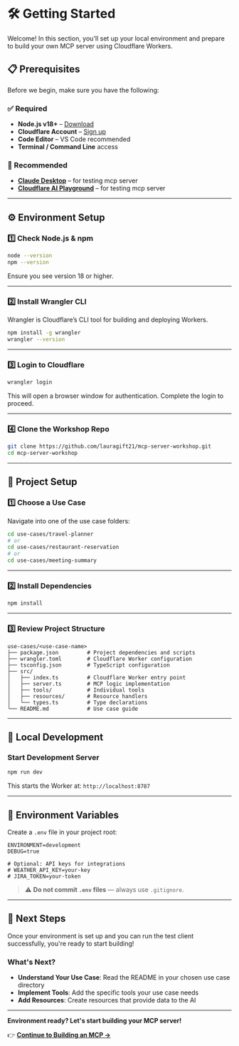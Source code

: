 # 🛠️ Getting Started

Welcome! In this section, you'll set up your local environment and prepare to build your own MCP server using Cloudflare Workers.

## 📋 Prerequisites

Before we begin, make sure you have the following:

### ✅ Required

* **Node.js v18+** – [Download](https://nodejs.org/)
* **Cloudflare Account** – [Sign up](https://dash.cloudflare.com/sign-up)
* **Code Editor** – VS Code recommended
* **Terminal / Command Line** access

### 🧰 Recommended

* [**Claude Desktop**](https://claude.ai/desktop) – for testing mcp server
* [**Cloudflare AI Playground**](https://cloudflare-ai-playground.com/) – for testing mcp server

---

## ⚙️ Environment Setup

### 1️⃣ Check Node.js & npm

```bash
node --version
npm --version
```

Ensure you see version 18 or higher.

---

### 2️⃣ Install Wrangler CLI

Wrangler is Cloudflare’s CLI tool for building and deploying Workers.

```bash
npm install -g wrangler
wrangler --version
```

---

### 3️⃣ Login to Cloudflare

```bash
wrangler login
```

This will open a browser window for authentication. Complete the login to proceed.

---

### 4️⃣ Clone the Workshop Repo

```bash
git clone https://github.com/lauragift21/mcp-server-workshop.git
cd mcp-server-workshop
```

---

## 🧪 Project Setup

### 1️⃣ Choose a Use Case

Navigate into one of the use case folders:

```bash
cd use-cases/travel-planner
# or
cd use-cases/restaurant-reservation
# or
cd use-cases/meeting-summary
```

---

### 2️⃣ Install Dependencies

```bash
npm install
```

---

### 3️⃣ Review Project Structure

```
use-cases/<use-case-name>
├── package.json         # Project dependencies and scripts
├── wrangler.toml        # Cloudflare Worker configuration
├── tsconfig.json        # TypeScript configuration
├── src/
│   ├── index.ts         # Cloudflare Worker entry point
│   ├── server.ts        # MCP logic implementation
│   ├── tools/           # Individual tools
│   ├── resources/       # Resource handlers
│   └── types.ts         # Type declarations
└── README.md            # Use case guide
```

---

## 🔄 Local Development

### Start Development Server

```bash
npm run dev
```

This starts the Worker at: `http://localhost:8787`

---

## 🔐 Environment Variables

Create a `.env` file in your project root:

```env
ENVIRONMENT=development
DEBUG=true

# Optional: API keys for integrations
# WEATHER_API_KEY=your-key
# JIRA_TOKEN=your-token
```

> ⚠️ **Do not commit `.env` files** — always use `.gitignore`.
---

## 🎯 Next Steps

Once your environment is set up and you can run the test client successfully, you're ready to start building!

### What's Next?

- **Understand Your Use Case**: Read the README in your chosen use case directory
- **Implement Tools**: Add the specific tools your use case needs
- **Add Resources**: Create resources that provide data to the AI

---

**Environment ready? Let's start building your MCP server!**

👉 **[Continue to Building an MCP →](./building-an-mcp-server.md)**
